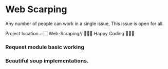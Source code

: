 # Web Scarping

Any number of people can work in a single issue,
This issue is open for all.

Project location 👉🏻 Web-Scraping/<username>/
👨🏻‍💻 Happy Coding 👩🏻‍💻

### Request module basic working
### Beautiful soup implementations.

